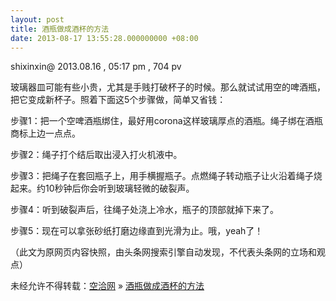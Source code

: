 ```yaml
---
layout: post
title: 酒瓶做成酒杯的方法
date: 2013-08-17 13:55:28.000000000 +08:00
---
```


shixinxin@ 2013.08.16 , 05:17 pm , 704 pv

玻璃器皿可能有些小贵，尤其是手贱打破杯子的时候。那么就试试用空的啤酒瓶，把它变成新杯子。照着下面这5个步骤做，简单又省钱：

步骤1：把一个空啤酒瓶绑住，最好用corona这样玻璃厚点的酒瓶。绳子绑在酒瓶商标上边一点点。

步骤2：绳子打个结后取出浸入打火机液中。

步骤3：把绳子在套回瓶子上，用手横握瓶子。点燃绳子转动瓶子让火沿着绳子烧起来。约10秒钟后你会听到玻璃轻微的破裂声。

步骤4：听到破裂声后，往绳子处浇上冷水，瓶子的顶部就掉下来了。

步骤5：现在可以拿张砂纸打磨边缘直到光滑为止。哦，yeah了！

（此文为原网页内容快照，由头条网搜索引擎自动发现，不代表头条网的立场和观点）

未经允许不得转载：[空洽网](http://kongqia.com) » [酒瓶做成酒杯的方法](http://kongqia.com/17817.html)


